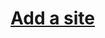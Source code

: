 [Add a site](https://docs.google.com/forms/d/e/1FAIpQLScOkMOMMb76SkBYAZii3Sp6cQX6sZqwL5f5_BSZvb3QKlKU3A/viewform?usp=sf_link)
===
